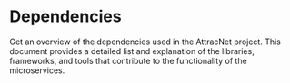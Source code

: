 # Dependencies

Get an overview of the dependencies used in the AttracNet project. This document provides a detailed list and explanation of the libraries, frameworks, and tools that contribute to the functionality of the microservices.
